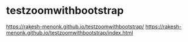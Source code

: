 # testzoomwithbootstrap
https://rakesh-menonk.github.io/testzoomwithbootstrap/
https://rakesh-menonk.github.io/testzoomwithbootstrap/index.html
